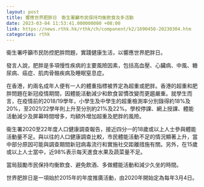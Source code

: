```yaml
---
layout: post
title: 響應世界肥胖日　衞生署籲市民保持均衡飲食及多活動
date: 2023-03-04 11:53:41.000000000 +08:00
link: https://news.rthk.hk/rthk/ch/component/k2/1690450-20230304.htm
categories: rthk
---
```


衞生署呼籲市民防控肥胖問題，實踐健康生活，以響應世界肥胖日。

發言人說，肥胖是多項慢性疾病的主要風險因素，包括高血壓、心臟病、中風、糖尿病、癌症、肌肉骨骼疾病及睡眠窒息症。

在香港，約兩名成年人便有一人的體重指標被界定為超重或肥胖。香港的超重和肥胖問題在新冠疫情期間，因體能活動減少和飲食習慣改變而更趨嚴重。就學生而言，在疫情前的2018/19學年，小學生及中學生的超重檢測率分別錄得約18%及20%，至2021/22學年則上升至分別約21%及22%。學校停課、網上授課、體能活動減少及屏幕時間增多，均額外增加超重及肥胖的風險。

衞生署2020至22年度人口健康調查報告，接近四分一的18歲或以上人士參與體能活動量不足。與以往的人口健康調查比較，市民體能活動不足的情況顯著上升，當中部分原因可能與調查期間新冠病毒流行和實施社交距離措施有關。另外，在15歲或以上人士當中，近98%表示每天進食水果及蔬菜量不足。

當局鼓勵市民保持均衡飲食、避免飲酒、多做體能活動和減少久坐的時間。

世界肥胖日是一項始於2015年的年度推廣活動，由2020年開始定為每年3月4日。
